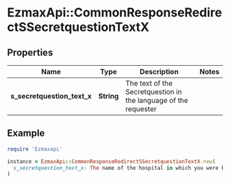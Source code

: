 # EzmaxApi::CommonResponseRedirectSSecretquestionTextX

## Properties

| Name | Type | Description | Notes |
| ---- | ---- | ----------- | ----- |
| **s_secretquestion_text_x** | **String** | The text of the Secretquestion in the language of the requester |  |

## Example

```ruby
require 'Ezmaxapi'

instance = EzmaxApi::CommonResponseRedirectSSecretquestionTextX.new(
  s_secretquestion_text_x: The name of the hospital in which you were born
)
```

